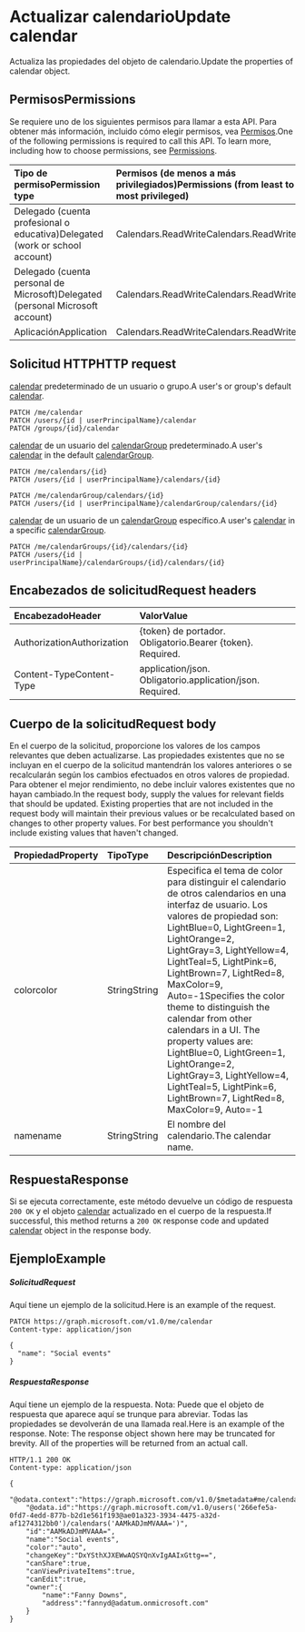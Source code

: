 # <a name="update-calendar"></a><span data-ttu-id="e1176-101">Actualizar calendario</span><span class="sxs-lookup"><span data-stu-id="e1176-101">Update calendar</span></span>

<span data-ttu-id="e1176-102">Actualiza las propiedades del objeto de calendario.</span><span class="sxs-lookup"><span data-stu-id="e1176-102">Update the properties of calendar object.</span></span>
## <a name="permissions"></a><span data-ttu-id="e1176-103">Permisos</span><span class="sxs-lookup"><span data-stu-id="e1176-103">Permissions</span></span>
<span data-ttu-id="e1176-p101">Se requiere uno de los siguientes permisos para llamar a esta API. Para obtener más información, incluido cómo elegir permisos, vea [Permisos](../../../concepts/permissions_reference.md).</span><span class="sxs-lookup"><span data-stu-id="e1176-p101">One of the following permissions is required to call this API. To learn more, including how to choose permissions, see [Permissions](../../../concepts/permissions_reference.md).</span></span>

|<span data-ttu-id="e1176-106">Tipo de permiso</span><span class="sxs-lookup"><span data-stu-id="e1176-106">Permission type</span></span>      | <span data-ttu-id="e1176-107">Permisos (de menos a más privilegiados)</span><span class="sxs-lookup"><span data-stu-id="e1176-107">Permissions (from least to most privileged)</span></span>              |
|:--------------------|:---------------------------------------------------------|
|<span data-ttu-id="e1176-108">Delegado (cuenta profesional o educativa)</span><span class="sxs-lookup"><span data-stu-id="e1176-108">Delegated (work or school account)</span></span> | <span data-ttu-id="e1176-109">Calendars.ReadWrite</span><span class="sxs-lookup"><span data-stu-id="e1176-109">Calendars.ReadWrite</span></span>    |
|<span data-ttu-id="e1176-110">Delegado (cuenta personal de Microsoft)</span><span class="sxs-lookup"><span data-stu-id="e1176-110">Delegated (personal Microsoft account)</span></span> | <span data-ttu-id="e1176-111">Calendars.ReadWrite</span><span class="sxs-lookup"><span data-stu-id="e1176-111">Calendars.ReadWrite</span></span>    |
|<span data-ttu-id="e1176-112">Aplicación</span><span class="sxs-lookup"><span data-stu-id="e1176-112">Application</span></span> | <span data-ttu-id="e1176-113">Calendars.ReadWrite</span><span class="sxs-lookup"><span data-stu-id="e1176-113">Calendars.ReadWrite</span></span> |

## <a name="http-request"></a><span data-ttu-id="e1176-114">Solicitud HTTP</span><span class="sxs-lookup"><span data-stu-id="e1176-114">HTTP request</span></span>
<!-- { "blockType": "ignored" } -->
<span data-ttu-id="e1176-115">[calendar](../resources/calendar.md) predeterminado de un usuario o grupo.</span><span class="sxs-lookup"><span data-stu-id="e1176-115">A user's or group's default [calendar](../resources/calendar.md).</span></span>
```http
PATCH /me/calendar
PATCH /users/{id | userPrincipalName}/calendar
PATCH /groups/{id}/calendar
```
<span data-ttu-id="e1176-116">[calendar](../resources/calendar.md) de un usuario del [calendarGroup](../resources/calendargroup.md) predeterminado.</span><span class="sxs-lookup"><span data-stu-id="e1176-116">A user's [calendar](../resources/calendar.md) in the default [calendarGroup](../resources/calendargroup.md).</span></span>
```http
PATCH /me/calendars/{id}
PATCH /users/{id | userPrincipalName}/calendars/{id}

PATCH /me/calendarGroup/calendars/{id}
PATCH /users/{id | userPrincipalName}/calendarGroup/calendars/{id}
```
<span data-ttu-id="e1176-117">[calendar](../resources/calendar.md) de un usuario de un [calendarGroup](../resources/calendargroup.md) específico.</span><span class="sxs-lookup"><span data-stu-id="e1176-117">A user's [calendar](../resources/calendar.md) in a specific [calendarGroup](../resources/calendargroup.md).</span></span>
```http
PATCH /me/calendarGroups/{id}/calendars/{id}
PATCH /users/{id | userPrincipalName}/calendarGroups/{id}/calendars/{id}
```
## <a name="request-headers"></a><span data-ttu-id="e1176-118">Encabezados de solicitud</span><span class="sxs-lookup"><span data-stu-id="e1176-118">Request headers</span></span>
| <span data-ttu-id="e1176-119">Encabezado</span><span class="sxs-lookup"><span data-stu-id="e1176-119">Header</span></span>       | <span data-ttu-id="e1176-120">Valor</span><span class="sxs-lookup"><span data-stu-id="e1176-120">Value</span></span> |
|:---------------|:--------|
| <span data-ttu-id="e1176-121">Authorization</span><span class="sxs-lookup"><span data-stu-id="e1176-121">Authorization</span></span>  | <span data-ttu-id="e1176-p102">{token} de portador. Obligatorio.</span><span class="sxs-lookup"><span data-stu-id="e1176-p102">Bearer {token}. Required.</span></span>  |
| <span data-ttu-id="e1176-124">Content-Type</span><span class="sxs-lookup"><span data-stu-id="e1176-124">Content-Type</span></span>  | <span data-ttu-id="e1176-p103">application/json. Obligatorio.</span><span class="sxs-lookup"><span data-stu-id="e1176-p103">application/json. Required.</span></span>  |

## <a name="request-body"></a><span data-ttu-id="e1176-127">Cuerpo de la solicitud</span><span class="sxs-lookup"><span data-stu-id="e1176-127">Request body</span></span>
<span data-ttu-id="e1176-p104">En el cuerpo de la solicitud, proporcione los valores de los campos relevantes que deben actualizarse. Las propiedades existentes que no se incluyan en el cuerpo de la solicitud mantendrán los valores anteriores o se recalcularán según los cambios efectuados en otros valores de propiedad. Para obtener el mejor rendimiento, no debe incluir valores existentes que no hayan cambiado.</span><span class="sxs-lookup"><span data-stu-id="e1176-p104">In the request body, supply the values for relevant fields that should be updated. Existing properties that are not included in the request body will maintain their previous values or be recalculated based on changes to other property values. For best performance you shouldn't include existing values that haven't changed.</span></span>

| <span data-ttu-id="e1176-131">Propiedad</span><span class="sxs-lookup"><span data-stu-id="e1176-131">Property</span></span>     | <span data-ttu-id="e1176-132">Tipo</span><span class="sxs-lookup"><span data-stu-id="e1176-132">Type</span></span>   |<span data-ttu-id="e1176-133">Descripción</span><span class="sxs-lookup"><span data-stu-id="e1176-133">Description</span></span>|
|:---------------|:--------|:----------|
|<span data-ttu-id="e1176-134">color</span><span class="sxs-lookup"><span data-stu-id="e1176-134">color</span></span>|<span data-ttu-id="e1176-135">String</span><span class="sxs-lookup"><span data-stu-id="e1176-135">String</span></span>|<span data-ttu-id="e1176-p105">Especifica el tema de color para distinguir el calendario de otros calendarios en una interfaz de usuario. Los valores de propiedad son: LightBlue=0, LightGreen=1, LightOrange=2, LightGray=3, LightYellow=4, LightTeal=5, LightPink=6, LightBrown=7, LightRed=8, MaxColor=9, Auto=-1</span><span class="sxs-lookup"><span data-stu-id="e1176-p105">Specifies the color theme to distinguish the calendar from other calendars in a UI. The property values are: LightBlue=0, LightGreen=1, LightOrange=2, LightGray=3, LightYellow=4, LightTeal=5, LightPink=6, LightBrown=7, LightRed=8, MaxColor=9, Auto=-1</span></span>|
|<span data-ttu-id="e1176-138">name</span><span class="sxs-lookup"><span data-stu-id="e1176-138">name</span></span>|<span data-ttu-id="e1176-139">String</span><span class="sxs-lookup"><span data-stu-id="e1176-139">String</span></span>|<span data-ttu-id="e1176-140">El nombre del calendario.</span><span class="sxs-lookup"><span data-stu-id="e1176-140">The calendar name.</span></span>|

## <a name="response"></a><span data-ttu-id="e1176-141">Respuesta</span><span class="sxs-lookup"><span data-stu-id="e1176-141">Response</span></span>

<span data-ttu-id="e1176-142">Si se ejecuta correctamente, este método devuelve un código de respuesta `200 OK` y el objeto [calendar](../resources/calendar.md) actualizado en el cuerpo de la respuesta.</span><span class="sxs-lookup"><span data-stu-id="e1176-142">If successful, this method returns a `200 OK` response code and updated [calendar](../resources/calendar.md) object in the response body.</span></span>
## <a name="example"></a><span data-ttu-id="e1176-143">Ejemplo</span><span class="sxs-lookup"><span data-stu-id="e1176-143">Example</span></span>
##### <a name="request"></a><span data-ttu-id="e1176-144">Solicitud</span><span class="sxs-lookup"><span data-stu-id="e1176-144">Request</span></span>
<span data-ttu-id="e1176-145">Aquí tiene un ejemplo de la solicitud.</span><span class="sxs-lookup"><span data-stu-id="e1176-145">Here is an example of the request.</span></span>
<!-- {
  "blockType": "request",
  "name": "update_calendar"
}-->
```http
PATCH https://graph.microsoft.com/v1.0/me/calendar
Content-type: application/json

{
  "name": "Social events"
}
```
##### <a name="response"></a><span data-ttu-id="e1176-146">Respuesta</span><span class="sxs-lookup"><span data-stu-id="e1176-146">Response</span></span>
<span data-ttu-id="e1176-p106">Aquí tiene un ejemplo de la respuesta. Nota: Puede que el objeto de respuesta que aparece aquí se trunque para abreviar. Todas las propiedades se devolverán de una llamada real.</span><span class="sxs-lookup"><span data-stu-id="e1176-p106">Here is an example of the response. Note: The response object shown here may be truncated for brevity. All of the properties will be returned from an actual call.</span></span>
<!-- {
  "blockType": "response",
  "truncated": true,
  "@odata.type": "microsoft.graph.calendar"
} -->
```http
HTTP/1.1 200 OK
Content-type: application/json

{
    "@odata.context":"https://graph.microsoft.com/v1.0/$metadata#me/calendars/$entity",
    "@odata.id":"https://graph.microsoft.com/v1.0/users('266efe5a-0fd7-4edd-877b-b2d1e561f193@ae01a323-3934-4475-a32d-af1274312bb0')/calendars('AAMkADJmMVAAA=')",
    "id":"AAMkADJmMVAAA=",
    "name":"Social events",
    "color":"auto",
    "changeKey":"DxYSthXJXEWwAQSYQnXvIgAAIxGttg==",
    "canShare":true,
    "canViewPrivateItems":true,
    "canEdit":true,
    "owner":{
        "name":"Fanny Downs",
        "address":"fannyd@adatum.onmicrosoft.com"
    }
}
```

<!-- uuid: 8fcb5dbc-d5aa-4681-8e31-b001d5168d79
2015-10-25 14:57:30 UTC -->
<!-- {
  "type": "#page.annotation",
  "description": "Update calendar",
  "keywords": "",
  "section": "documentation",
  "tocPath": ""
}-->
